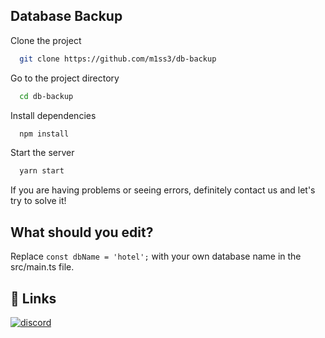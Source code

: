 
## Database Backup

Clone the project

```bash
  git clone https://github.com/m1ss3/db-backup
```

Go to the project directory

```bash
  cd db-backup
```

Install dependencies

```bash
  npm install
```

Start the server

```bash
  yarn start
```

If you are having problems or seeing errors, definitely contact us and let's try to solve it!



## What should you edit?

Replace `const dbName = 'hotel';` with your own database name in the src/main.ts file.



## 🔗 Links
[![discord](https://img.shields.io/badge/discord-0A66C2?style=for-the-badge&logo=discord&logoColor=white)](https://www.discord.com/users/653592785043193886)

